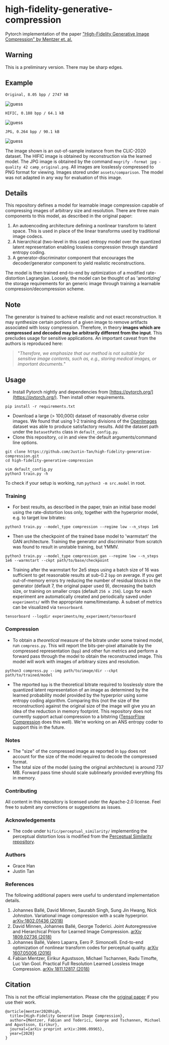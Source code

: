 # high-fidelity-generative-compression
Pytorch implementation of the paper ["High-Fidelity Generative Image Compression" by Mentzer et. al.](https://hific.github.io/)

## Warning
This is a preliminary version. There may be sharp edges.

## Example
```
Original, 8.05 bpp / 2747 kB
```
![guess](assets/comparison/camp_original.png)
```
HIFIC, 0.188 bpp / 64.1 kB
```
![guess](assets/comparison/camp_hific.png)
```
JPG, 0.264 bpp / 90.1 kB
```
![guess](assets/comparison/camp_jpg_compress.png)

The image shown is an out-of-sample instance from the CLIC-2020 dataset. The HIFIC image is obtained by reconstruction via the learned model. The JPG image is obtained by the command `mogrify -format jpg -quality 42 camp_original.png`. All images are losslessly compressed to PNG format for viewing. Images stored under `assets/comparison`. The model was not adapted in any way for evaluation of this image.

## Details
This repository defines a model for learnable image compression capable of compressing images of arbitrary size and resolution. There are three main components to this model, as described in the original paper:

1. An autoencoding architecture defining a nonlinear transform to latent space. This is used in place of the linear transforms used by traditional image codecs.
2. A hierarchical (two-level in this case) entropy model over the quantized latent representation enabling lossless compression through standard entropy coding.
3. A generator-discriminator component that encourages the decoder/generator component to yield realistic reconstructions.

The model is then trained end-to-end by optimization of a modified rate-distortion Lagrangian. Loosely, the model can be thought of as 'amortizing' the storage requirements for an generic image through training a learnable compression/decompression scheme. 

## Note
The generator is trained to achieve realistic and not exact reconstruction. It may synthesize certain portions of a given image to remove artifacts associated with lossy compression. Therefore, in theory **images which are compressed and decoded may be arbitrarily different from the input**. This precludes usage for sensitive applications. An important caveat from the authors is reproduced here: 

> "_Therefore, we emphasize that our method is not suitable for sensitive image contents, such as, e.g., storing medical images, or important documents._" 

## Usage
* Install Pytorch nightly and dependencies from [https://pytorch.org/](https://pytorch.org/). Then install other requirements.
```
pip install -r requirements.txt
```
* Download a large (> 100,000) dataset of reasonably diverse color images. We found that using 1-2 training divisions of the [OpenImages](https://storage.googleapis.com/openimages/web/index.html) dataset was able to produce satisfactory results. Add the dataset path under the `DatasetPaths` class in `default_config.py`.
* Clone this repository, `cd` in and view the default arguments/command line options.
```
git clone https://github.com/Justin-Tan/high-fidelity-generative-compression.git
cd high-fidelity-generative-compression

vim default_config.py
python3 train.py -h
```

To check if your setup is working, run `python3 -m src.model` in root.

### Training
* For best results, as described in the paper, train an initial base model using the rate-distortion loss only, together with the hyperprior model, e.g. to target low bitrates:
```
python3 train.py --model_type compression --regime low --n_steps 1e6
```

* Then use the checkpoint of the trained base model to 'warmstart' the GAN architecture. Training the generator and discriminator from scratch was found to result in unstable training, but YMMV.
```
python3 train.py --model_type compression_gan --regime low --n_steps 1e6 --warmstart --ckpt path/to/base/checkpoint
```
* Training after the warmstart for 2e5 steps using a batch size of 16 was sufficient to get reasonable results at sub-0.2 `bpp` on average. If you get out-of-memory errors try reducing the number of residual blocks in the generator (default 7, the original paper used 9), decreasing the batch size, or training on smaller crops (default `256 x 256`). Logs for each experiment are automatically created and periodically saved under `experiments/` with the appropriate name/timestamp. A subset of metrics can be visualized via `tensorboard`. 

```
tensorboard --logdir experiments/my_experiment/tensorboard
```

### Compression
* To obtain a _theoretical_ measure of the bitrate under some trained model, run `compress.py`. This will report the bits-per-pixel attainable by the compressed representation (`bpp`) and other fun metrics and perform a forward pass through the model to obtain the reconstructed image. This model will work with images of arbitrary sizes and resolution.
```
python3 compress.py --img path/to/image/dir --ckpt path/to/trained/model
```
* The reported `bpp` is the theoretical bitrate required to losslessly store the quantized latent representation of an image as determined by the learned probability model provided by the hyperprior using some entropy coding algorithm. Comparing this (not the size of the reconstruction) against the original size of the image will give you an idea of the reduction in memory footprint. This repository does not currently support actual compression to a bitstring ([TensorFlow Compression](https://github.com/tensorflow/compression) does this well). We're working on an ANS entropy coder to support this in the future.

### Notes
* The "size" of the compressed image as reported in `bpp` does not account for the size of the model required to decode the compressed format.
* The total size of the model (using the original architecture) is around 737 MB. Forward pass time should scale sublinearly provided everything fits in memory.

### Contributing
All content in this repository is licensed under the Apache-2.0 license. Feel free to submit any corrections or suggestions as issues.

### Acknowledgements
* The code under `hific/perceptual_similarity/` implementing the perceptual distortion loss is modified from the [Perceptual Similarity repository](https://github.com/richzhang/PerceptualSimilarity).
<!-- * The cat in the main image is my neighbour's. -->

### Authors
* Grace Han
* Justin Tan

### References
The following additional papers were useful to understand implementation details.
1. Johannes Ballé, David Minnen, Saurabh Singh, Sung Jin Hwang, Nick Johnston. Variational image compression with a scale hyperprior. [arXiv:1802.01436 (2018)](https://arxiv.org/abs/1802.01436)
2. David Minnen, Johannes Ballé, George Toderici. Joint Autoregressive and Hierarchical Priors for Learned Image Compression. [arXiv 1809.02736 (2018)](https://arxiv.org/abs/1809.02736)
3. Johannes Ballé, Valero Laparra, Eero P. Simoncelli. End-to-end optimization of nonlinear transform codes for perceptual quality. [arXiv 1607.05006 (2016)](https://arxiv.org/abs/1607.05006)
4. Fabian Mentzer, Eirikur Agustsson, Michael Tschannen, Radu Timofte, Luc Van Gool. Practical Full Resolution Learned Lossless Image Compression. [arXiv 1811.12817 (2018)](https://arxiv.org/abs/1811.12817)

## Citation
This is not the official implementation. Please cite the [original paper](https://arxiv.org/abs/2006.09965) if you use their work.
```
@article{mentzer2020high,
  title={High-Fidelity Generative Image Compression},
  author={Mentzer, Fabian and Toderici, George and Tschannen, Michael and Agustsson, Eirikur},
  journal={arXiv preprint arXiv:2006.09965},
  year={2020}
}
```
